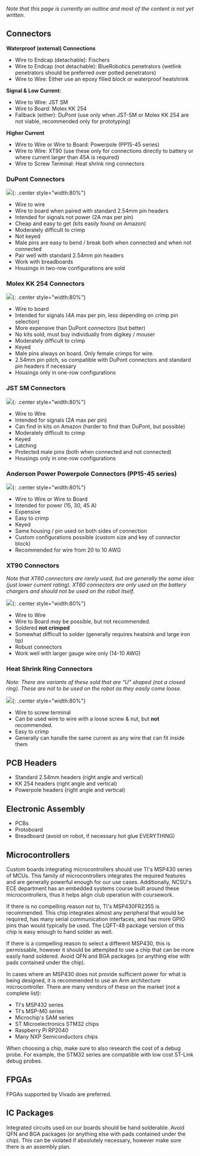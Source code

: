 
*Note that this page is currently an outline and most of the content is not yet written.*

## Connectors

**Waterproof (external) Connections**

- Wire to Endcap (detachable): Fischers
- Wire to Endcap (not detachable): BlueRobotics penetrators (wetlink penetrators should be preferred over potted penetrators)
- Wire to Wire: Either use an epoxy filled block or waterproof heatshrink 

**Signal & Low Current**:

- Wire to Wire: JST SM
- Wire to Board: Molex KK 254
- Fallback (either): DuPont (use only when JST-SM or Molex KK 254 are not viable, recommended only for prototyping)

**Higher Current**

- Wire to Wire or Wire to Board: Powerpole (PP15-45 series)
- Wire to Wire: XT90 (use these only for connections directly to battery or where current larger than 45A is required)
- Wire to Screw Terminal: Heat shrink ring connectors


### DuPont Connectors

![](./img/dupont-connectors.jpg){: .center style="width:80%"}

- Wire to wire
- Wire to board when paired with standard 2.54mm pin headers
- Intended for signals not power (2A max per pin)
- Cheap and easy to get (kits easily found on Amazon)
- Moderately difficult to crimp
- Not keyed
- Male pins are easy to bend / break both when connected and when not connected
- Pair well with standard 2.54mm pin headers
- Work with breadboards
- Housings in two-row configurations are sold


### Molex KK 254 Connectors

![](./img/kk254-connectors.jpg){: .center style="width:80%"}

- Wire to board
- Intended for signals (4A max per pin, less depending on crimp pin selection)
- More expensive than DuPont connectors (but better)
- No kits sold, must buy individually from digikey / mouser
- Moderately difficult to crimp
- Keyed
- Male pins always on board. Only female crimps for wire.
- 2.54mm pin pitch, so compatible with DuPont connectors and standard pin headers if necessary
- Housings only in one-row configurations



### JST SM Connectors

![](./img/jstsm-connectors.jpg){: .center style="width:80%"}

- Wire to Wire
- Intended for signals (2A max per pin)
- Can find in kits on Amazon (harder to find than DuPont, but possible)
- Moderately difficult to crimp
- Keyed
- Latching
- Protected male pins (both when connected and not connected)
- Housings only in one-row configurations



### Anderson Power Powerpole Connectors (PP15-45 series)

![](./img/powerpole-connectors.jpg){: .center style="width:80%"}

- Wire to Wire or Wire to Board
- Intended for power (15, 30, 45 A)
- Expensive
- Easy to crimp
- Keyed
- Same housing / pin used on both sides of connection
- Custom configurations possible (custom size and key of connector block)
- Recommended for wire from 20 to 10 AWG


### XT90 Connectors

*Note that XT60 connectors are rarely used, but are generally the same idea (just lower current rating). XT60 connectors are only used on the battery chargers and should not be used on the robot itself.*

![](./img/xt90-connectors.jpg){: .center style="width:80%"}

- Wire to Wire
- Wire to Board *may* be possible, but not recommended.
- Soldered **not crimped**
- Somewhat difficult to solder (generally requires heatsink and large iron tip)
- Robust connectors
- Work well with larger gauge wire only (14-10 AWG)



### Heat Shrink Ring Connectors

*Note: There are variants of these sold that are "U" shaped (not a closed ring). These are not to be used on the robot as they easily come loose.*

![](./img/ring-connectors.jpg){: .center style="width:80%"}

- Wire to screw terminal
- Can be used wire to wire with a loose screw & nut, but **not** recommended.
- Easy to crimp
- Generally can handle the same current as any wire that can fit inside them



## PCB Headers

- Standard 2.54mm headers (right angle and vertical)
- KK 254 headers (right angle and vertical)
- Powerpole headers (right angle and vertical)


## Electronic Assembly

- PCBs
- Protoboard
- Breadboard (avoid on robot, if necessary hot glue EVERYTHING)


## Microcontrollers

Custom boards integrating microcontrollers should use TI's MSP430 series of MCUs. This family of microcontrollers integrates the required features and are generally powerful enough for our use cases. Additionally, NCSU's ECE department has an embedded systems course built around these microcontrollers, thus it helps align club operation with coursework.

If there is no compelling reason not to, TI's MSP430FR2355 is recommended. This chip integrates almost any peripheral that would be required, has many serial communication interfaces, and has more GPIO pins than would typically be used. The LQFT-48 package version of this chip is easy enough to hand solder as well.

If there is a compelling reason to select a different MSP430, this is permissable, however it should be attempted to use a chip that can be more easily hand soldered. Avoid QFN and BGA packages (or anything else with pads contained under the chip).


In cases where an MSP430 does not provide sufficient power for what is being designed, it is recommended to use an Arm architecture microcontroller. There are many vendors of these on the market (not a complete list):

- TI's MSP432 series
- TI's MSP-M0 series
- Microchip's SAM series
- ST Microelectronics STM32 chips
- Raspberry Pi RP2040
- Many NXP Semiconductors chips

When choosing a chip, make sure to also research the cost of a debug probe. For example, the STM32 series are compatible with low cost ST-Link debug probes.


## FPGAs

FPGAs supported by Vivado are preferred.


## IC Packages

Integrated circuits used on our boards should be hand solderable. Avoid QFN and BGA packages (or anything else with pads contained under the chip). This can be violated if absolutely necessary, however make sure there is an assembly plan.
